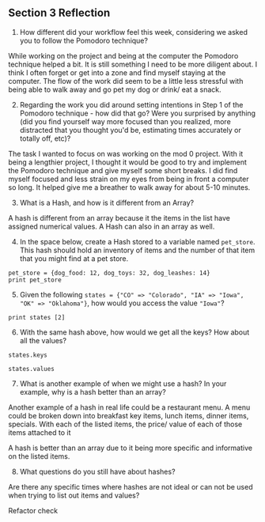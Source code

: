 ## Section 3 Reflection

1. How different did your workflow feel this week, considering we asked you to follow the Pomodoro technique?

While working on the project and being at the computer the Pomodoro technique helped a bit. It is still something I need to be more diligent about. I think I often forget or get into a zone and find myself staying at the computer.
The flow of the work did seem to be a little less stressful with being able to walk away and go pet my dog or drink/ eat a snack.

2. Regarding the work you did around setting intentions in Step 1 of the Pomodoro technique - how did that go? Were you surprised by anything (did you find yourself way more focused than you realized, more distracted that you thought you'd be, estimating times accurately or totally off, etc)?

The task I wanted to focus on was working on the mod 0 project. With it being a lengthier project, I thought it would be good to try and implement the Pomodoro technique and give myself some short breaks. I did find myself focused and less strain on my eyes from being in front a computer so long. It helped give me a breather to walk away for about 5-10 minutes.

3. What is a Hash, and how is it different from an Array?

A hash is different from an array because it the items in the list have assigned numerical values. A Hash can also  in an array as well.

4. In the space below, create a Hash stored to a variable named `pet_store`.  This hash should hold an inventory of items and the number of that item that you might find at a pet store.

```
pet_store = {dog_food: 12, dog_toys: 32, dog_leashes: 14}
print pet_store
```


5. Given the following `states = {"CO" => "Colorado", "IA" => "Iowa", "OK" => "Oklahoma"}`, how would you access the value `"Iowa"`?
```
print states [2]
```
6. With the same hash above, how would we get all the keys?  How about all the values?

```
states.keys

states.values
```
7. What is another example of when we might use a hash?  In your example, why is a hash better than an array?

Another example of a hash in real life could be a restaurant menu.
A menu could be broken down into breakfast key items, lunch items, dinner items, specials. With each of the listed items, the price/ value of each of those items attached to it

A hash is better than an array due to it being more specific and informative on the listed items.

8. What questions do you still have about hashes?

Are there any specific times where hashes are not ideal or can not be used when trying to list out items and values?

Refactor check 
